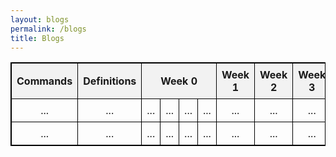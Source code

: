 ```yaml
---
layout: blogs
permalink: /blogs
title: Blogs
---
```

<!DOCTYPE html>
<html>
<head>
  <title>Table Example</title>
  <style>
    table {
      border-collapse: collapse;
      width: 100%;
      border: 1px solid black;
    }
    th, td {
      border: 1px solid black;
      padding: 8px;
      text-align: center;
    }
    th {
      background-color: #f2f2f2;
    }
  </style>
</head>
<body>
  <table>
    <tr>
      <th>Commands</th>
      <th>Definitions</th>
      <th colspan="4">Week 0</th>
      <th>Week 1</th>
      <th>Week 2</th>
      <th>Week 3</th>
    </tr>
    <tr>
      <td>...</td>
      <td>...</td>
      <td>...</td>
      <td>...</td>
      <td>...</td>
      <td>...</td>
      <td>...</td>
      <td>...</td>
      <td>...</td>
    </tr>
    <tr>
      <td>...</td>
      <td>...</td>
      <td>...</td>
      <td>...</td>
      <td>...</td>
      <td>...</td>
      <td>...</td>
      <td>...</td>
      <td>...</td>
    </tr>
  </table>
</body>
</html>
